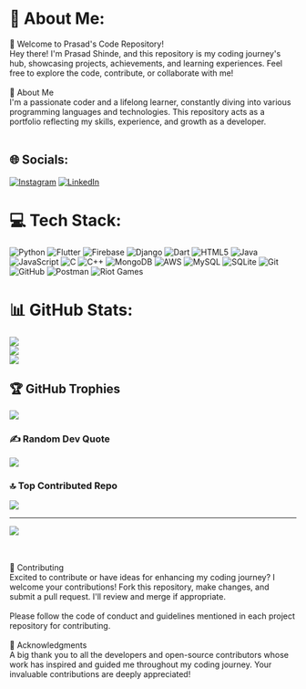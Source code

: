 # 💫 About Me:
👋 Welcome to Prasad's Code Repository!<br>Hey there! I'm Prasad Shinde, and this repository is my coding journey's hub, showcasing projects, achievements, and learning experiences. Feel free to explore the code, contribute, or collaborate with me!<br><br>🌟 About Me<br>I'm a passionate coder and a lifelong learner, constantly diving into various programming languages and technologies. This repository acts as a portfolio reflecting my skills, experience, and growth as a developer.<br><br>


## 🌐 Socials:
[![Instagram](https://img.shields.io/badge/Instagram-%23E4405F.svg?logo=Instagram&logoColor=white)](https://instagram.com/im.prasad__) [![LinkedIn](https://img.shields.io/badge/LinkedIn-%230077B5.svg?logo=linkedin&logoColor=white)](https://linkedin.com/in/prasadshinde19) 

# 💻 Tech Stack:
![Python](https://img.shields.io/badge/python-3670A0?style=flat&logo=python&logoColor=ffdd54) ![Flutter](https://img.shields.io/badge/Flutter-%2302569B.svg?style=flat&logo=Flutter&logoColor=white) ![Firebase](https://img.shields.io/badge/firebase-%23039BE5.svg?style=flat&logo=firebase) ![Django](https://img.shields.io/badge/django-%23092E20.svg?style=flat&logo=django&logoColor=white) ![Dart](https://img.shields.io/badge/dart-%230175C2.svg?style=flat&logo=dart&logoColor=white) ![HTML5](https://img.shields.io/badge/html5-%23E34F26.svg?style=flat&logo=html5&logoColor=white) ![Java](https://img.shields.io/badge/java-%23ED8B00.svg?style=flat&logo=openjdk&logoColor=white) ![JavaScript](https://img.shields.io/badge/javascript-%23323330.svg?style=flat&logo=javascript&logoColor=%23F7DF1E) ![C](https://img.shields.io/badge/c-%2300599C.svg?style=flat&logo=c&logoColor=white) ![C++](https://img.shields.io/badge/c++-%2300599C.svg?style=flat&logo=c%2B%2B&logoColor=white) ![MongoDB](https://img.shields.io/badge/MongoDB-%234ea94b.svg?style=flat&logo=mongodb&logoColor=white) ![AWS](https://img.shields.io/badge/AWS-%23FF9900.svg?style=flat&logo=amazon-aws&logoColor=white) ![MySQL](https://img.shields.io/badge/mysql-4479A1.svg?style=flat&logo=mysql&logoColor=white) ![SQLite](https://img.shields.io/badge/sqlite-%2307405e.svg?style=flat&logo=sqlite&logoColor=white) ![Git](https://img.shields.io/badge/git-%23F05033.svg?style=flat&logo=git&logoColor=white) ![GitHub](https://img.shields.io/badge/github-%23121011.svg?style=flat&logo=github&logoColor=white) ![Postman](https://img.shields.io/badge/Postman-FF6C37?style=flat&logo=postman&logoColor=white) ![Riot Games](https://img.shields.io/badge/riotgames-D32936.svg?style=flat&logo=riotgames&logoColor=white)
# 📊 GitHub Stats:
![](https://github-readme-stats.vercel.app/api?username=coderwhity&theme=default&hide_border=false&include_all_commits=true&count_private=true)<br/>
![](https://github-readme-streak-stats.herokuapp.com/?user=coderwhity&theme=default&hide_border=false)<br/>
![](https://github-readme-stats.vercel.app/api/top-langs/?username=coderwhity&theme=default&hide_border=false&include_all_commits=true&count_private=true&layout=compact)

## 🏆 GitHub Trophies
![](https://github-profile-trophy.vercel.app/?username=coderwhity&theme=radical&no-frame=false&no-bg=true&margin-w=4)

### ✍️ Random Dev Quote
![](https://quotes-github-readme.vercel.app/api?type=horizontal&theme=radical)

### 🔝 Top Contributed Repo
![](https://github-contributor-stats.vercel.app/api?username=coderwhity&limit=5&theme=dark&combine_all_yearly_contributions=true)

---
[![](https://visitcount.itsvg.in/api?id=coderwhity&icon=0&color=0)](https://visitcount.itsvg.in)

<br><br>🤝 Contributing<br>Excited to contribute or have ideas for enhancing my coding journey? I welcome your contributions! Fork this repository, make changes, and submit a pull request. I'll review and merge if appropriate.<br><br>Please follow the code of conduct and guidelines mentioned in each project repository for contributing.<br><br>🙏 Acknowledgments<br>A big thank you to all the developers and open-source contributors whose work has inspired and guided me throughout my coding journey. Your invaluable contributions are deeply appreciated!
